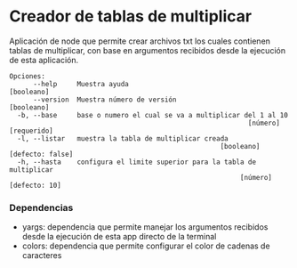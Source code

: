 # Creador de tablas de multiplicar
Aplicación de node que permite crear archivos txt los cuales contienen tablas de multiplicar, con base en argumentos recibidos desde la ejecución de esta aplicación.

```
Opciones:
      --help     Muestra ayuda                                        [booleano]
      --version  Muestra número de versión                            [booleano]
  -b, --base     base o numero el cual se va a multiplicar del 1 al 10
                                                            [número] [requerido]
  -l, --listar   muestra la tabla de multiplicar creada
                                                     [booleano] [defecto: false]
  -h, --hasta    configura el limite superior para la tabla de multiplicar
                                                          [número] [defecto: 10]
```
### Dependencias
- yargs: dependencia que permite manejar los argumentos recibidos desde la ejecución de esta app directo de la terminal
- colors: dependencia que permite configurar el color de cadenas de caracteres